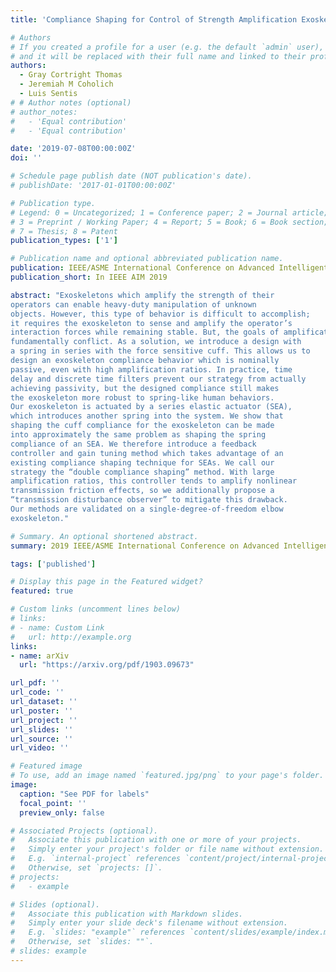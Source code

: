 ```yaml
---
title: 'Compliance Shaping for Control of Strength Amplification Exoskeletons with Elastic Cuffs'

# Authors
# If you created a profile for a user (e.g. the default `admin` user), write the username (folder name) here
# and it will be replaced with their full name and linked to their profile.
authors:
  - Gray Cortright Thomas
  - Jeremiah M Coholich
  - Luis Sentis
# # Author notes (optional)
# author_notes:
#   - 'Equal contribution'
#   - 'Equal contribution'

date: '2019-07-08T00:00:00Z'
doi: ''

# Schedule page publish date (NOT publication's date).
# publishDate: '2017-01-01T00:00:00Z'

# Publication type.
# Legend: 0 = Uncategorized; 1 = Conference paper; 2 = Journal article;
# 3 = Preprint / Working Paper; 4 = Report; 5 = Book; 6 = Book section;
# 7 = Thesis; 8 = Patent
publication_types: ['1']

# Publication name and optional abbreviated publication name.
publication: IEEE/ASME International Conference on Advanced Intelligent Mechatronics, Hong Kong, China, July 8-12, 2019
publication_short: In IEEE AIM 2019

abstract: "Exoskeletons which amplify the strength of their
operators can enable heavy-duty manipulation of unknown
objects. However, this type of behavior is difficult to accomplish;
it requires the exoskeleton to sense and amplify the operator’s
interaction forces while remaining stable. But, the goals of amplification and robust stability when connected to the operator
fundamentally conflict. As a solution, we introduce a design with
a spring in series with the force sensitive cuff. This allows us to
design an exoskeleton compliance behavior which is nominally
passive, even with high amplification ratios. In practice, time
delay and discrete time filters prevent our strategy from actually
achieving passivity, but the designed compliance still makes
the exoskeleton more robust to spring-like human behaviors.
Our exoskeleton is actuated by a series elastic actuator (SEA),
which introduces another spring into the system. We show that
shaping the cuff compliance for the exoskeleton can be made
into approximately the same problem as shaping the spring
compliance of an SEA. We therefore introduce a feedback
controller and gain tuning method which takes advantage of an
existing compliance shaping technique for SEAs. We call our
strategy the “double compliance shaping” method. With large
amplification ratios, this controller tends to amplify nonlinear
transmission friction effects, so we additionally propose a
“transmission disturbance observer” to mitigate this drawback.
Our methods are validated on a single-degree-of-freedom elbow
exoskeleton."

# Summary. An optional shortened abstract.
summary: 2019 IEEE/ASME International Conference on Advanced Intelligent Mechatronics (AIM)

tags: ['published']

# Display this page in the Featured widget?
featured: true

# Custom links (uncomment lines below)
# links:
# - name: Custom Link
#   url: http://example.org
links:
- name: arXiv
  url: "https://arxiv.org/pdf/1903.09673"

url_pdf: ''
url_code: ''
url_dataset: ''
url_poster: ''
url_project: ''
url_slides: ''
url_source: ''
url_video: ''

# Featured image
# To use, add an image named `featured.jpg/png` to your page's folder.
image:
  caption: "See PDF for labels"
  focal_point: ''
  preview_only: false

# Associated Projects (optional).
#   Associate this publication with one or more of your projects.
#   Simply enter your project's folder or file name without extension.
#   E.g. `internal-project` references `content/project/internal-project/index.md`.
#   Otherwise, set `projects: []`.
# projects:
#   - example

# Slides (optional).
#   Associate this publication with Markdown slides.
#   Simply enter your slide deck's filename without extension.
#   E.g. `slides: "example"` references `content/slides/example/index.md`.
#   Otherwise, set `slides: ""`.
# slides: example
---
```


<!-- {{% callout note %}}
Click the _Cite_ button above to demo the feature to enable visitors to import publication metadata into their reference management software.
{{% /callout %}}

{{% callout note %}}
Create your slides in Markdown - click the _Slides_ button to check out the example.
{{% /callout %}}

Supplementary notes can be added here, including [code, math, and images](https://wowchemy.com/docs/writing-markdown-latex/). -->
